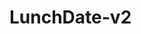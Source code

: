 # LunchDate-v2
<object data="https://github.com/minhnguyen-9/LunchDate-v2/blob/master/LunchDate_Hackathon%202022.pdf" width="1000" height="1000" type='application/pdf'></object>
